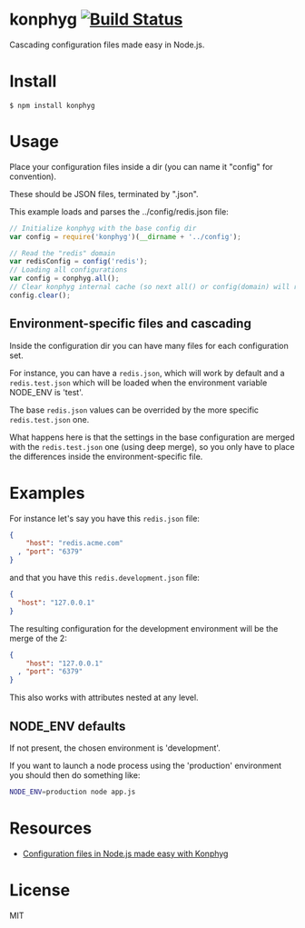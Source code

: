 # konphyg [![Build Status](https://secure.travis-ci.org/pgte/konphyg.png)](http://travis-ci.org/pgte/konphyg)

Cascading configuration files made easy in Node.js.

# Install

    $ npm install konphyg

# Usage

Place your configuration files inside a dir (you can name it "config" for convention).

These should be JSON files, terminated by ".json".

This example loads and parses the ../config/redis.json file:

```js
// Initialize konphyg with the base config dir
var config = require('konphyg')(__dirname + '../config');

// Read the "redis" domain
var redisConfig = config('redis');
// Loading all configurations
var config = conphyg.all();
// Clear konphyg internal cache (so next all() or config(domain) will re-read the files)
config.clear();
```

## Environment-specific files and cascading

Inside the configuration dir you can have many files for each configuration set.

For instance, you can have a `redis.json`, which will work by default and a `redis.test.json` which will be loaded when the environment variable NODE_ENV is 'test'.

The base `redis.json` values can be overrided by the more specific `redis.test.json` one.

What happens here is that the settings in the base configuration are merged with the `redis.test.json` one (using deep merge), so you only have to place the differences inside the environment-specific file.

# Examples

For instance let's say you have this `redis.json` file:

```json
{
    "host": "redis.acme.com"
  , "port": "6379"
}
```

and that you have this `redis.development.json` file:

```json
{
  "host": "127.0.0.1"
}
```

The resulting configuration for the development environment will be the merge of the 2:

```json
{
    "host": "127.0.0.1"
  , "port": "6379"
}
```

This also works with attributes nested at any level.

## NODE_ENV defaults

If not present, the chosen environment is 'development'.

If you want to launch a node process using the 'production' environment you should then do something like:

```bash
NODE_ENV=production node app.js
```

# Resources

* [Configuration files in Node.js made easy with Konphyg](http://metaduck.com/03-konphyg.html)

# License

MIT
